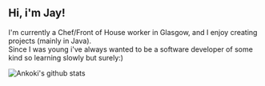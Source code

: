 ## Hi, i'm Jay!  
I'm currently a Chef/Front of House worker in Glasgow, and I enjoy creating projects (mainly in Java).  
Since I was young i've always wanted to be a software developer of some kind so learning slowly but surely:)
  
![Ankoki's github stats](https://github-readme-stats.vercel.app/api?username=Ankoki&show_icons=true&theme=cobalt) 
